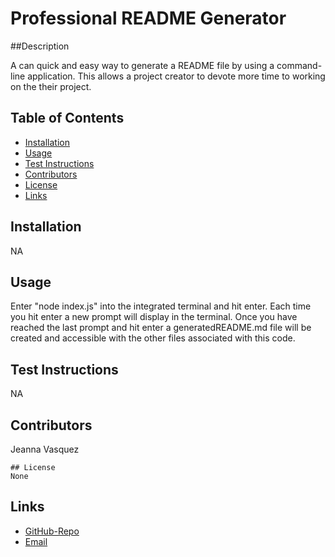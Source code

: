 
# Professional README Generator



##Description

A can quick and easy way to generate a README file by using a command-line application. This allows a project creator to devote more time to working on the their project.

## Table of Contents
- [Installation](#installation)
- [Usage](#usage)
- [Test Instructions](#test-instructions)
- [Contributors](#contributors)
- [License](#license)
- [Links](#links)

## Installation
NA

## Usage
Enter "node index.js" into the integrated terminal and hit enter. Each time you hit enter a new prompt will display in the terminal. Once you have reached the last prompt and hit enter a generatedREADME.md file will be created and accessible with the other files associated with this code. 

## Test Instructions
NA

## Contributors
Jeanna Vasquez


    ## License
    None

## Links
- [GitHub-Repo](https://github.com/jeannav)
- [Email](NA)
